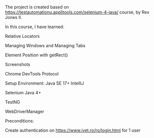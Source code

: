 The project is created based on https://testautomationu.applitools.com/selenium-4-java/ course, by Rex Jones II.


In this course, I have learned:

Relative Locators

Managing Windows and Managing Tabs

Element Position with getRect()

Screenshots

Chrome DevTools Protocol


Setup Environment:
Java SE 17+ 
IntelliJ

Selenium Java 4+

TestNG

WebDriverManager

Preconditions:

Create authentication on https://www.ivet.ro/ro/login.html for 1 user
